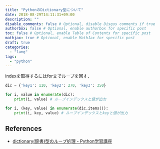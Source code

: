 ```yaml
---
title: "PythonのDictionary型について"
date: 2018-08-29T14:11:31+09:00
description: ""
disable_comments: false # Optional, disable Disqus comments if true
authorbox: false # Optional, enable authorbox for specific post
toc: false # Optional, enable Table of Contents for specific post
mathjax: true # Optional, enable MathJax for specific post
draft: true
categories:
  - "lang"
tags:
  - "python"
---
```



indexを取得するにはfor文でループを回す．
```python
dic = {'key1': 110, 'key2': 270, 'key3': 350}

for i, value in enumerate(dic):
    print(i, value) # ループインデックスと値が出力

for i, (key, value) in enumerate(dic.items()):
    print(i, key, value) # ループインデックスとkeyと値が出力
```

## References
- [dictionary(辞書)型のループ処理 - Python学習講座](https://www.python.ambitious-engineer.com/archives/186)
